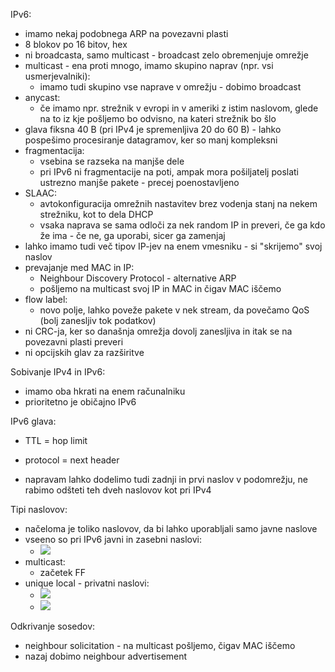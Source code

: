IPv6:
- imamo nekaj podobnega ARP na povezavni plasti
- 8 blokov po 16 bitov, hex
- ni broadcasta, samo multicast - broadcast zelo obremenjuje omrežje
- multicast - ena proti mnogo, imamo skupino naprav (npr. vsi usmerjevalniki):
	- imamo tudi skupino vse naprave v omrežju - dobimo broadcast
- anycast:
	- če imamo npr. strežnik v evropi in v ameriki z istim naslovom, glede na to iz kje pošljemo bo odvisno, na kateri strežnik bo šlo
- glava fiksna 40 B (pri IPv4 je spremenljiva 20 do 60 B) - lahko pospešimo procesiranje datagramov, ker so manj kompleksni
- fragmentacija:
	- vsebina se razseka na manjše dele
	- pri IPv6 ni fragmentacije na poti, ampak mora pošiljatelj poslati ustrezno manjše pakete - precej poenostavljeno
- SLAAC:
	- avtokonfiguracija omrežnih nastavitev brez vodenja stanj na nekem strežniku, kot to dela DHCP
	- vsaka naprava se sama odloči za nek random IP in preveri, če ga kdo že ima - če ne, ga uporabi, sicer ga zamenjaj
- lahko imamo tudi več tipov IP-jev na enem vmesniku - si "skrijemo" svoj naslov
- prevajanje med MAC in IP:
	- Neighbour Discovery Protocol - alternative ARP
	- pošljemo na multicast svoj IP in MAC in čigav MAC iščemo
- flow label:
	- novo polje, lahko poveže pakete v nek stream, da povečamo QoS (bolj zanesljiv tok podatkov)
- ni CRC-ja, ker so današnja omrežja dovolj zanesljiva in itak se na povezavni plasti preveri
- ni opcijskih glav za razširitve

Sobivanje IPv4 in IPv6:
- imamo oba hkrati na enem računalniku
- prioritetno je običajno IPv6

IPv6 glava:
- TTL = hop limit
- protocol = next header

- napravam lahko dodelimo tudi zadnji in prvi naslov v podomrežju, ne rabimo odšteti teh dveh naslovov kot pri IPv4

Tipi naslovov:
- načeloma je toliko naslovov, da bi lahko uporabljali samo javne naslove
- vseeno so pri IPv6 javni in zasebni naslovi:
	- ![](Pasted%20image%2020240329125504.png)
- multicast:
	- začetek FF
- unique local - privatni naslovi:
	- ![](Pasted%20image%2020240329125627.png)
	- ![](Pasted%20image%2020240329125728.png)

Odkrivanje sosedov:
- neighbour solicitation - na multicast pošljemo, čigav MAC iščemo
- nazaj dobimo neighbour advertisement